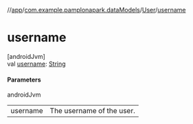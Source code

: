 //[app](../../../index.md)/[com.example.pamplonapark.dataModels](../index.md)/[User](index.md)/[username](username.md)

# username

[androidJvm]\
val [username](username.md): [String](https://kotlinlang.org/api/latest/jvm/stdlib/kotlin/-string/index.html)

#### Parameters

androidJvm

| | |
|---|---|
| username | The username of the user. |
